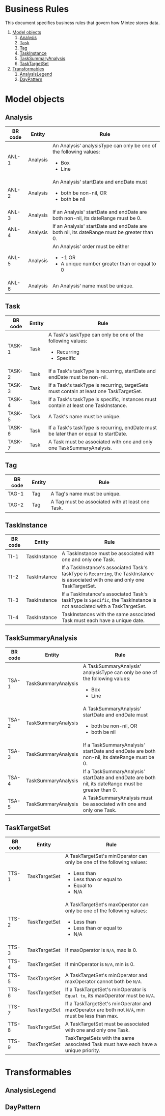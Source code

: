# Business Rules
This document specifies business rules that govern how Mintee stores data.

1. [Model objects](#model-objects)
    1. [Analysis](#analysis)
    1. [Task](#task)
    1. [Tag](#tag)
    1. [TaskInstance](#taskinstance)
    1. [TaskSummaryAnalysis](#tasksummaryanalysis)
    1. [TaskTargetSet](#tasktargetset)
1. [Transformables](#transformables)
    1. [AnalysisLegend](#analysislegend)
    1. [DayPattern](#pattern)

# Model objects

## Analysis
| BR code | Entity | Rule |
|-|-|-|
| ANL-1 | Analysis | An Analysis' analysisType can only be one of the following values: <ul> <li/> Box <li/> Line </ul> |
| ANL-2 | Analysis | An Analysis' startDate and endDate must <ul> <li/> both be non-nil, OR <li/> both be nil </ul> |
| ANL-3 | Analysis | If an Analysis' startDate and endDate are both non-nil, its dateRange must be 0. |
| ANL-4 | Analysis | If an Analysis' startDate and endDate are both nil, its dateRange must be greater than 0. |
| ANL-5 | Analysis | An Analysis' order must be either <ul> <li/> -1 OR <li/> A unique number greater than or equal to 0 </ul>|
| ANL-6 | Analysis | An Analysis' name must be unique. |

## Task
| BR code | Entity | Rule |
|-|-|-|
| TASK-1 | Task | A Task's taskType can only be one of the following values: <ul> <li/> Recurring <li/> Specific </ul> |
| TASK-2 | Task | If a Task's taskType is recurring, startDate and endDate must be non-nil. |
| TASK-3 | Task | If a Task's taskType is recurring, targetSets must contain at least one TaskTargetSet. |
| TASK-4 | Task | If a Task's taskType is specific, instances must contain at least one TaskInstance. |
| TASK-5 | Task | A Task's name must be unique. |
| TASK-6 | Task | If a Task's taskType is recurring, endDate must be later than or equal to startDate. |
| TASK-7 | Task | A Task must be associated with one and only one TaskSummaryAnalysis. |

## Tag
| BR code | Entity | Rule |
|-|-|-|
| TAG-1 | Tag | A Tag's name must be unique. |
| TAG-2 | Tag | A Tag must be associated with at least one Task. |

## TaskInstance
| BR code | Entity | Rule |
|-|-|-|
| TI-1 | TaskInstance | A TaskInstance must be associated with one and only one Task. |
| TI-2 | TaskInstance | If a TaskInstance's associated Task's taskType is `Recurring`, the TaskInstance is associated with one and only one TaskTargetSet. |
| TI-3 | TaskInstance | If a TaskInstance's associated Task's taskType is `Specific`, the TaskInstance is not associated with a TaskTargetSet. |
| TI-4 | TaskInstance | TaskInstances with the same associated Task must each have a unique date. |

## TaskSummaryAnalysis
| BR code | Entity | Rule |
|-|-|-|
| TSA-1 | TaskSummaryAnalysis | A TaskSummaryAnalysis' analysisType can only be one of the following values: <ul> <li/> Box <li/> Line </ul> |
| TSA-2 | TaskSummaryAnalysis | A TaskSummaryAnalysis' startDate and endDate must <ul> <li/> both be non-nil, OR <li/> both be nil </ul> |
| TSA-3 | TaskSummaryAnalysis | If a TaskSummaryAnalysis' startDate and endDate are both non-nil, its dateRange must be 0. |
| TSA-4 | TaskSummaryAnalysis | If a TaskSummaryAnalysis' startDate and endDate are both nil, its dateRange must be greater than 0. |
| TSA-5 | TaskSummaryAnalysis | A TaskSummaryAnalysis must be associated with one and only one Task. |

## TaskTargetSet
| BR code | Entity | Rule |
|-|-|-|
| TTS-1 | TaskTargetSet | A TaskTargetSet's minOperator can only be one of the following values: <ul> <li/> Less than <li/> Less than or equal to <li/> Equal to <li/> N/A </ul> |
| TTS-2 | TaskTargetSet | A TaskTargetSet's maxOperator can only be one of the following values: <ul> <li/> Less than <li/> Less than or equal to <li/> N/A </ul> |
| TTS-3 | TaskTargetSet | If maxOperator is `N/A`, max is 0. |
| TTS-4 | TaskTargetSet | If minOperator is `N/A`, min is 0. |
| TTS-5 | TaskTargetSet | A TaskTargetSet's minOperator and maxOperator cannot both be `N/A`. |
| TTS-6 | TaskTargetSet | If a TaskTargetSet's minOperator is `Equal to`, its maxOperator must be `N/A`. |
| TTS-7 | TaskTargetSet | If a TaskTargetSet's minOperator and maxOperator are both not `N/A`, min must be less than max. |
| TTS-8 | TaskTargetSet | A TaskTargetSet must be associated with one and only one Task. |
| TTS-9 | TaskTargetSet | TaskTargetSets with the same associated Task must have each have a unique priority. |

# Transformables

## AnalysisLegend

## DayPattern